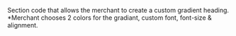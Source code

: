 Section code that allows the merchant to create a custom gradient heading. 
*Merchant chooses 2 colors for the gradiant, custom font, font-size & alignment. 
